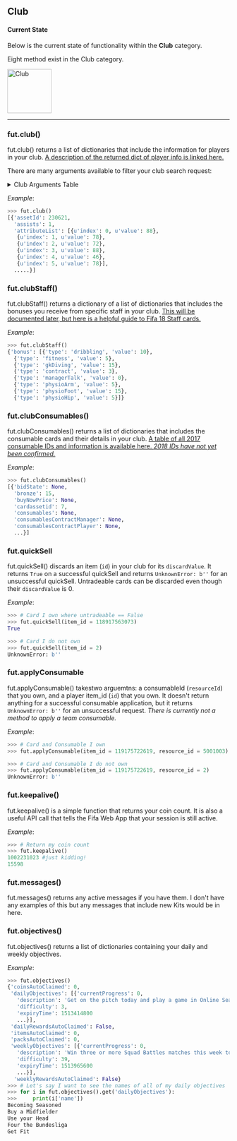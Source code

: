 ## Club
#### Current State
Below is the current state of functionality within the **Club** category.

Eight method exist in the Club category.

<img src="https://i.imgur.com/vnSVPZE.png" alt="Club" style="height: 100px;"/>

---

### fut.club()

fut.club() returns a list of dictionaries that include the information for players in your club.
[A description of the returned dict of player info is linked here.](https://github.com/TrevorMcCormick/futmarket/blob/master/lookuptables.md#player-info-dict)

There are many arguments available to filter your club search request:
<details>
<summary>Club Arguments Table</summary><p>
<!-- alternative placement of p shown above -->


| argument    | type    | description                                                        |
|-------------|---------|--------------------------------------------------------------------|
| ctype       | str     | card type (player, development, training) (default: player)        |
| defId       | int     | unique card id. one asset id can have many card ids (TOTW example) |
| start       | int     | start page on WebApp (*needs clarification*)                       |
| count       | int     | number of cards to return on one page (default 91)                 |
| level       | str     | card level (bronze, silver, gold)                                  |
| category    | str     | card category (fitness, health, etc.)                              |
| assetId     | int     | unique player id                                                   |
| league      | int     | leagueId (available in fut.leagues)                                |
| club        | int     | clubId (available in fut.teams)                                    |
| position    | str     | player preferred position abbreviation                             |
| zone        | ?       |                                                                    |
| nationality | int     | nationalityId (available in fut.nations)                           |
| rare        | boolean | default False                                                      |
| playStyle   | id      | playStyleId (available in fut.playStyles)                          |


</p></details>  

*Example*:
```python
>>> fut.club()
[{'assetId': 230621,
  'assists': 1,
  'attributeList': [{u'index': 0, u'value': 88},
   {u'index': 1, u'value': 78},
   {u'index': 2, u'value': 72},
   {u'index': 3, u'value': 88},
   {u'index': 4, u'value': 46},
   {u'index': 5, u'value': 78}],
  .....}]
```

### fut.clubStaff()

fut.clubStaff() returns a dictionary of a list of dictionaries that includes the bonuses you receive from specific staff in your club.
[This will be documented later, but here is a helpful guide to Fifa 18 Staff cards.](https://www.fifauteam.com/fifa-18-staff-cards-guide/)  

*Example*:
```python
>>> fut.clubStaff()
{'bonus': [{'type': 'dribbling', 'value': 10},
  {'type': 'fitness', 'value': 5},
  {'type': 'gkDiving', 'value': 15},
  {'type': 'contract', 'value': 3},
  {'type': 'managerTalk', 'value': 0},
  {'type': 'physioArm', 'value': 5},
  {'type': 'physioFoot', 'value': 15},
  {'type': 'physioHip', 'value': 5}]}
```

### fut.clubConsumables()

fut.clubConsumables() returns a list of dictionaries that includes the consumable cards and their details in your club.
[A table of all 2017 consumable IDs and information is available here. *2018 IDs have not yet been confirmed.*](https://docs.google.com/spreadsheets/d/1mzfX_quYxVhQ_kkmugO3gQtHwPSQnKTLVeDHiinI1jA/edit?usp=sharing)  

*Example*:
```python
>>> fut.clubConsumables()
[{'bidState': None,
  'bronze': 15,
  'buyNowPrice': None,
  'cardassetid': 7,
  'consumables': None,
  'consumablesContractManager': None,
  'consumablesContractPlayer': None,
  ...}]
```


### fut.quickSell

fut.quickSell() discards an item (`id`) in your club for its `discardValue`. It returns `True` on a successful quickSell and returns `UnknownError: b''` for an unsuccessful quickSell. Untradeable cards can be discarded even though their `discardValue` is 0.


*Example*:
```python
>>> # Card I own where untradeable == False
>>> fut.quickSell(item_id = 118917563073)
True

>>> # Card I do not own
>>> fut.quickSell(item_id = 2)
UnknownError: b''

```

### fut.applyConsumable

fut.applyConsumable() takestwo arguemtns: a consumableId (`resourceId`) that you own, and a player item_id (`id`) that you own. It doesn't return anything for a successful consumable application, but it returns `UnknownError: b''` for an unsuccessful request. *There is currently not a method to apply a team consumable.*

*Example*:
```python
>>> # Card and Consumable I own
>>> fut.applyConsumable(item_id = 119175722619, resource_id = 5001003)

>>> # Card and Consumable I do not own
>>> fut.applyConsumable(item_id = 119175722619, resource_id = 2)
UnknownError: b''
```

### fut.keepalive()

fut.keepalive() is a simple function that returns your coin count. It is also a useful API call that tells the Fifa Web App that your session is still active.

*Example*:
```python
>>> # Return my coin count
>>> fut.keepalive()
1002231023 #just kidding!
15598
```
### fut.messages()

fut.messages() returns any active messages if you have them. I don't have any examples of this but any messages that include new Kits would be in here.

### fut.objectives()

fut.objectives() returns a list of dictionaries containing your daily and weekly objectives.

*Example*:
```python
>>> fut.objectives()
{'coinsAutoClaimed': 0,
 'dailyObjectives': [{'currentProgress': 0,
   'description': 'Get on the pitch today and play a game in Online Seasons mode',
   'difficulty': 3,
   'expiryTime': 1513414800
   ...}],
 'dailyRewardsAutoClaimed': False,
 'itemsAutoClaimed': 0,
 'packsAutoClaimed': 0,
 'weeklyObjectives': [{'currentProgress': 0,
   'description': 'Win three or more Squad Battles matches this week to earn the FUTmas Elf kit [Untradeable]',
   'difficulty': 39,
   'expiryTime': 1513965600
   ...}],
  'weeklyRewardsAutoClaimed': False}
>>> # Let's say I want to see the names of all of my daily objectives
>>> for i in fut.objectives().get('dailyObjectives'):
>>>     print(i['name'])
Becoming Seasoned
Buy a Midfielder
Use your Head
Four the Bundesliga
Get Fit
```
